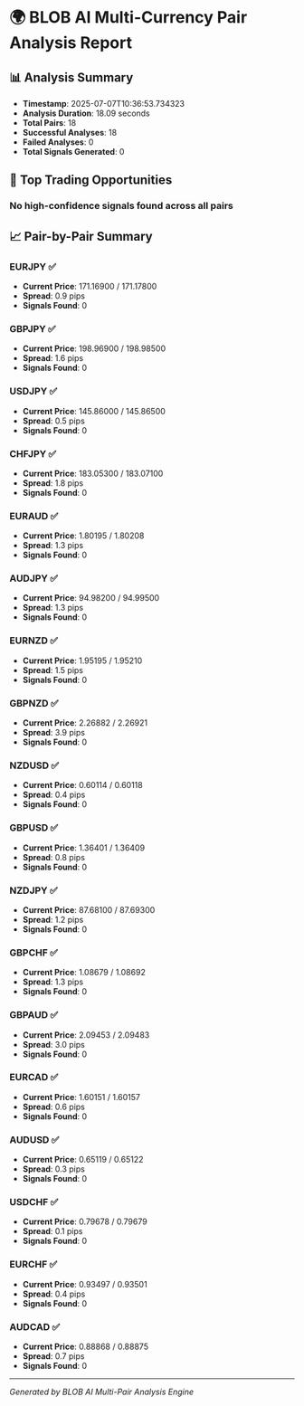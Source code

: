 
# 🌍 BLOB AI Multi-Currency Pair Analysis Report

## 📊 Analysis Summary
- **Timestamp**: 2025-07-07T10:36:53.734323
- **Analysis Duration**: 18.09 seconds
- **Total Pairs**: 18
- **Successful Analyses**: 18
- **Failed Analyses**: 0
- **Total Signals Generated**: 0

## 🎯 Top Trading Opportunities

### No high-confidence signals found across all pairs

## 📈 Pair-by-Pair Summary

### EURJPY ✅
- **Current Price**: 171.16900 / 171.17800
- **Spread**: 0.9 pips
- **Signals Found**: 0

### GBPJPY ✅
- **Current Price**: 198.96900 / 198.98500
- **Spread**: 1.6 pips
- **Signals Found**: 0

### USDJPY ✅
- **Current Price**: 145.86000 / 145.86500
- **Spread**: 0.5 pips
- **Signals Found**: 0

### CHFJPY ✅
- **Current Price**: 183.05300 / 183.07100
- **Spread**: 1.8 pips
- **Signals Found**: 0

### EURAUD ✅
- **Current Price**: 1.80195 / 1.80208
- **Spread**: 1.3 pips
- **Signals Found**: 0

### AUDJPY ✅
- **Current Price**: 94.98200 / 94.99500
- **Spread**: 1.3 pips
- **Signals Found**: 0

### EURNZD ✅
- **Current Price**: 1.95195 / 1.95210
- **Spread**: 1.5 pips
- **Signals Found**: 0

### GBPNZD ✅
- **Current Price**: 2.26882 / 2.26921
- **Spread**: 3.9 pips
- **Signals Found**: 0

### NZDUSD ✅
- **Current Price**: 0.60114 / 0.60118
- **Spread**: 0.4 pips
- **Signals Found**: 0

### GBPUSD ✅
- **Current Price**: 1.36401 / 1.36409
- **Spread**: 0.8 pips
- **Signals Found**: 0

### NZDJPY ✅
- **Current Price**: 87.68100 / 87.69300
- **Spread**: 1.2 pips
- **Signals Found**: 0

### GBPCHF ✅
- **Current Price**: 1.08679 / 1.08692
- **Spread**: 1.3 pips
- **Signals Found**: 0

### GBPAUD ✅
- **Current Price**: 2.09453 / 2.09483
- **Spread**: 3.0 pips
- **Signals Found**: 0

### EURCAD ✅
- **Current Price**: 1.60151 / 1.60157
- **Spread**: 0.6 pips
- **Signals Found**: 0

### AUDUSD ✅
- **Current Price**: 0.65119 / 0.65122
- **Spread**: 0.3 pips
- **Signals Found**: 0

### USDCHF ✅
- **Current Price**: 0.79678 / 0.79679
- **Spread**: 0.1 pips
- **Signals Found**: 0

### EURCHF ✅
- **Current Price**: 0.93497 / 0.93501
- **Spread**: 0.4 pips
- **Signals Found**: 0

### AUDCAD ✅
- **Current Price**: 0.88868 / 0.88875
- **Spread**: 0.7 pips
- **Signals Found**: 0

---
*Generated by BLOB AI Multi-Pair Analysis Engine*
